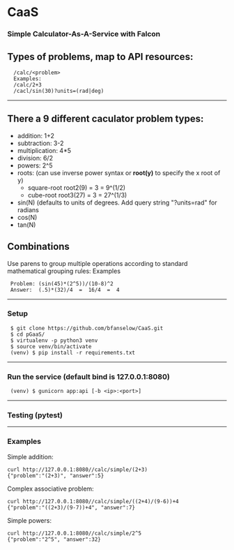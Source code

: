 # CaaS
### Simple Calculator-As-A-Service with Falcon

## Types of problems, map to API resources:
```
  /calc/<problem>
  Examples:
  /calc/2+3
  /cacl/sin(30)?units=(rad|deg)
```
---
## There a 9 different caculator problem types:
  + addition: 1+2
  + subtraction: 3-2
  + multiplication: 4*5
  + division: 6/2
  + powers: 2^5
  + roots: (can use inverse power syntax or **root<x>(y)** to specify the x root of y) 
    - square-root root2(9) = 3 = 9^(1/2)
    - cube-root root3(27) = 3 = 27^(1/3)
  + sin(N) (defaults to units of degrees. Add query string "?units=rad" for radians
  + cos(N)
  + tan(N)

## Combinations
Use parens to group multiple operations according to standard mathematical grouping rules:
Examples
```
 Problem: (sin(45)*(2^5))/(10-8)^2 
 Answer:  (.5)*(32)/4  =  16/4  =  4
```
---
### Setup
```
 $ git clone https://github.com/bfanselow/CaaS.git
 $ cd pGaaS/
 $ virtualenv -p python3 venv
 $ source venv/bin/activate
 (venv) $ pip install -r requirements.txt
```

---
### Run the service (default bind is 127.0.0.1:8080)
```
 (venv) $ gunicorn app:api [-b <ip>:<port>]
```

---
### Testing (pytest)



---
### Examples
Simple addition:
```
curl http://127.0.0.1:8080//calc/simple/(2+3)
{"problem":"(2+3)", "answer":5}
```
Complex associative problem:
```
curl http://127.0.0.1:8080//calc/simple/((2+4)/(9-6))+4
{"problem":"((2+3)/(9-7))+4", "answer":7}
```
Simple powers:
```
curl http://127.0.0.1:8080//calc/simple/2^5
{"problem":"2^5", "answer":32}
```
